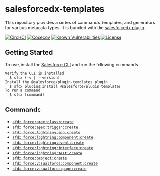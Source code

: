 # salesforcedx-templates

This repository provides a series of commands, templates, and generators for various metadata types. It is bundled with the [salesforcedx plugin](https://www.npmjs.com/package/salesforcedx).

[![CircleCI](https://circleci.com/gh/forcedotcom/salesforcedx-templates/tree/master.svg?style=shield)](https://circleci.com/gh/forcedotcom/salesforcedx-templates/tree/master)
[![Codecov](https://codecov.io/gh/forcedotcom/salesforcedx-templates/branch/master/graph/badge.svg)](https://codecov.io/gh/forcedotcom/salesforcedx-templates)
[![Known Vulnerabilities](https://snyk.io/test/github/forcedotcom/salesforcedx-templates/badge.svg)](https://snyk.io/test/github/forcedotcom/salesforcedx-templates)
[![License](https://img.shields.io/npm/l/salesforcedx-templates.svg)](https://github.com/forcedotcom/salesforcedx-templates/blob/master/package.json)

## Getting Started

To use, install the [Salesforce CLI](https://developer.salesforce.com/tools/sfdxcli) and run the following commands.

```
Verify the CLI is installed
  $ sfdx (-v | --version)
Install the @salesforce/plugin-templates plugin
  $ sfdx plugins:install @salesforce/plugin-templates
To run a command
  $ sfdx [command]
```

## Commands

- [`sfdx force:apex:class:create`](https://github.com/forcedotcom/salesforcedx-templates/blob/master/COMMANDS.md#sfdx-forceapexclasscreate)
- [`sfdx force:apex:trigger:create`](https://github.com/forcedotcom/salesforcedx-templates/blob/master/COMMANDS.md#sfdx-forceapextriggercreate)
- [`sfdx force:lightning:app:create`](https://github.com/forcedotcom/salesforcedx-templates/blob/master/COMMANDS.md#sfdx-forcelightningappcreate)
- [`sfdx force:lightning:component:create`](https://github.com/forcedotcom/salesforcedx-templates/blob/master/COMMANDS.md#sfdx-forcelightningcomponentcreate)
- [`sfdx force:lightning:event:create`](https://github.com/forcedotcom/salesforcedx-templates/blob/master/COMMANDS.md#sfdx-forcelightningeventcreate)
- [`sfdx force:lightning:interface:create`](https://github.com/forcedotcom/salesforcedx-templates/blob/master/COMMANDS.md#sfdx-forcelightninginterfacecreate)
- [`sfdx force:lightning:test:create`](https://github.com/forcedotcom/salesforcedx-templates/blob/master/COMMANDS.md#sfdx-forcelightningtestcreate)
- [`sfdx force:project:create`](https://github.com/forcedotcom/salesforcedx-templates/blob/master/COMMANDS.md#sfdx-forceprojectcreate)
- [`sfdx force:visualforce:component:create`](https://github.com/forcedotcom/salesforcedx-templates/blob/master/COMMANDS.md#sfdx-forcevisualforcecomponentcreate)
- [`sfdx force:visualforce:page:create`](https://github.com/forcedotcom/salesforcedx-templates/blob/master/COMMANDS.md#sfdx-forcevisualforcepagecreate)
